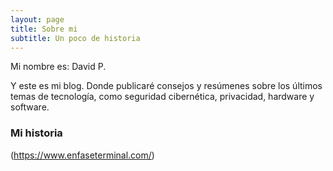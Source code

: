 ```yaml
---
layout: page
title: Sobre mi
subtitle: Un poco de historia
---
```


Mi nombre es: David P.

Y este es mi blog. Donde publicaré consejos y resúmenes sobre los últimos temas de tecnología, como seguridad cibernética, privacidad, hardware y software. 

### Mi historia

(https://www.enfaseterminal.com/)
